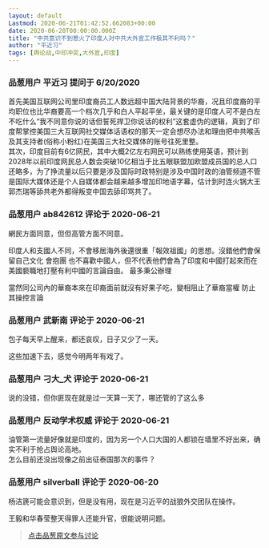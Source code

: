 ```yaml
---
layout: default
Lastmod: 2020-06-21T01:42:52.662083+00:00
date: 2020-06-20T00:00:00.000Z
title: "中共意识不到惹火了印度人对中共大外宣工作极其不利吗？"
author: "平近习"
tags: [舆论战,中印冲突,大外宣,印度]
---
```



### 品葱用户 **平近习** 提问于 6/20/2020
    
首先美国互联网公司里印度裔员工人数远超中国大陆背景的华裔，况且印度裔的平均职位也比华裔要高一个档次几乎和白人平起平坐，最关键的是印度人可不是白左不吃什么“我不同意你说的话但誓死捍卫你说话的权利”这套虚伪的逻辑，真到了印度帮掌控美国三大互联网社交媒体话语权的那天一定会想尽办法和理由把中共喉舌及其支持者(俗称小粉红)在美国三大社交媒体的账号往死里整。  
其次，印度目前有6亿网民，其中大概2亿左右网民可以熟练使用英语，预计到2028年以前印度网民总人数会突破10亿相当于比五眼联盟加欧盟成员国的总人口还略多，为了挣流量以后只要是涉及国际时政特别是涉及中国时政的油管频道不管是国际大媒体还是个人自媒体都会越来越多增加印地语字幕，估计到时连火锅大王郭杰瑞等舔共老外都得叛变中国去舔印骂共了。
    
                

### 品葱用户 **ab842612** 评论于 2020-06-21
        
網民方面同意，但但高管方面不同意。  
  
印度人和支國人不同，不會移居海外後還很重「報效祖國」的思想。沒錯他們會保留自己文化 會抱團 也不喜歡中國人，但不代表他們會為了印度和中國打起來而在美國褻職地打壓有利中國的言論自由。 最多秉公辦理  
  
當然同公司內的華裔本來在印裔面前就沒有好果子吃，變相阻止了華裔當權 防止其操控言論
        
                

### 品葱用户 **武新南** 评论于 2020-06-21
        
包子每天早上醒来，都还哀叹，日子又少了一天。  
  
这些加速下去，感觉今明两年有戏了。
        
                

### 品葱用户 **刁大_犬** 评论于 2020-06-21
        
说的没错，但你匪现在就是过一天算一天了，哪还管的了这么多
        
                

### 品葱用户 **反动学术权威** 评论于 2020-06-21
        
油管第一流量好像就是印度的，因为另一个人口大国的人都锁在墙里不好出来，确实不利于抢占舆论高地。  
怎么目前还没出现像之前出征泰国那次的事件？
        
                

### 品葱用户 **silverball** 评论于 2020-06-20
        
杨洁篪可能会意识到，但是没有用，现在是习近平的战狼外交团队在操作。  
  
王毅和华春莹整天得罪人还能升官，很能说明问题。
        
                





> [点击品葱原文参与讨论](https://pincong.rocks/question/27522?warning)


